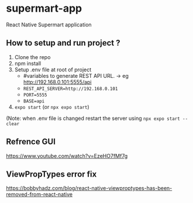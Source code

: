 # supermart-app
React Native Supermart application

## How to setup and run project ?
1. Clone the repo
2. npm install
3. Setup .env file at root of project
     - #variables to generate REST API URL.  -> eg http://192.168.0.101:5555/api
     - `REST_API_SERVER=http://192.168.0.101`
     - `PORT=5555`
     - `BASE=api`
4. `expo start` (or `npx expo start`)

(Note: when .env file is changed restart the server using `npx expo start --clear`

## Refrence GUI
https://www.youtube.com/watch?v=EzeHO7fMf7g

## ViewPropTypes error fix
https://bobbyhadz.com/blog/react-native-viewproptypes-has-been-removed-from-react-native
